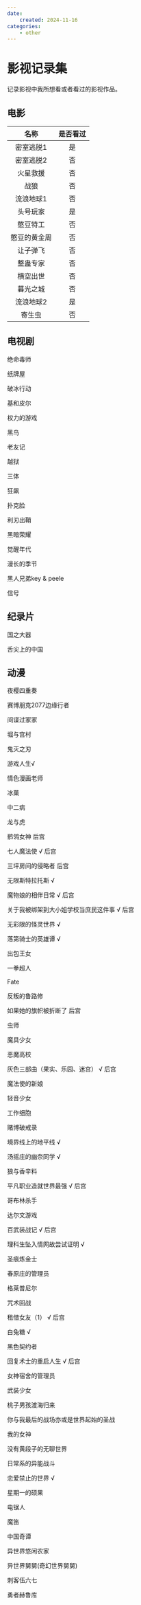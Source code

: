 ```yaml
---
date:
    created: 2024-11-16
categories:
    - other
---
```


# 影视记录集

记录影视中我所想看或者看过的影视作品。

<!-- more -->

## 电影



|     名称     | 是否看过 |
| :----------: | :------: |
|  密室逃脱1   |    是    |
|  密室逃脱2   |    否    |
|   火星救援   |    否    |
|     战狼     |    否    |
|  流浪地球1   |    否    |
|   头号玩家   |    是    |
|   憨豆特工   |    否    |
| 憨豆的黄金周 |    否    |
|   让子弹飞   |    否    |
|   整蛊专家   |    否    |
|   横空出世   |    否    |
|   暮光之城   |    否    |
|  流浪地球2   |    是    |
|    寄生虫    |    否    |







## 电视剧

绝命毒师

纸牌屋

破冰行动

基和皮尔

权力的游戏

黑鸟

老友记

越狱

三体

狂飙

扑克脸

利刃出鞘

黑暗荣耀

觉醒年代

漫长的季节

黑人兄弟key & peele

信号







## 纪录片

国之大器

舌尖上的中国









## 动漫



夜樱四重奏

赛博朋克2077边缘行者

间谍过家家

堀与宫村

鬼灭之刃

游戏人生√

情色漫画老师

冰菓

中二病

龙与虎

鹡鸰女神	后宫

七人魔法使 √	后宫

三坪房间的侵略者	后宫

无限斯特拉托斯 √	

魔物娘的相伴日常 √	后宫

关于我被绑架到大小姐学校当庶民这件事 √	后宫

无彩限的怪灵世界 √

落第骑士的英雄谭 √

出包王女

一拳超人

Fate

反叛的鲁路修

如果她的旗帜被折断了	后宫

虫师

魔具少女

恶魔高校

灰色三部曲（果实、乐园、迷宫） √	后宫

魔法使的新娘

轻音少女

工作细胞

赌博破戒录

境界线上的地平线 √

汤摇庄的幽奈同学 √

狼与香辛料

平凡职业造就世界最强 √	后宫

哥布林杀手 

达尔文游戏

百武装战记 √	后宫

理科生坠入情网故尝试证明 √

圣痕炼金士

春原庄的管理员

格莱普尼尔

咒术回战

租借女友（1） √	后宫

白兔糖 √

黑色契约者

回复术士的重启人生 √	后宫

女神宿舍的管理员

武装少女

桃子男孩渡海归来

你与我最后的战场亦或是世界起始的圣战

我的女神

没有黄段子的无聊世界

日常系的异能战斗

恋爱禁止的世界 √	

星期一的硕果

电锯人

魔笛

中国奇谭

异世界悠闲农家

异世界舅舅(奇幻世界舅舅)

刺客伍六七

勇者赫鲁库

